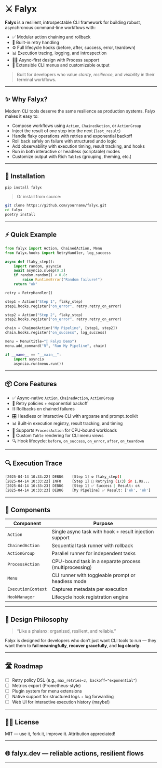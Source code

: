 # ⚔️ Falyx

**Falyx** is a resilient, introspectable CLI framework for building robust, asynchronous command-line workflows with:

- ✅ Modular action chaining and rollback
- 🔁 Built-in retry handling
- ⚙️ Full lifecycle hooks (before, after, success, error, teardown)
- 📊 Execution tracing, logging, and introspection
- 🧙‍♂️ Async-first design with Process support
- 🧩 Extensible CLI menus and customizable output

> Built for developers who value *clarity*, *resilience*, and *visibility* in their terminal workflows.

---

## ✨ Why Falyx?

Modern CLI tools deserve the same resilience as production systems. Falyx makes it easy to:

- Compose workflows using `Action`, `ChainedAction`, or `ActionGroup`
- Inject the result of one step into the next (`last_result`)
- Handle flaky operations with retries and exponential backoff
- Roll back safely on failure with structured undo logic
- Add observability with execution timing, result tracking, and hooks
- Run in both interactive or headless (scriptable) modes
- Customize output with Rich `Table`s (grouping, theming, etc.)

---

## 🔧 Installation

```bash
pip install falyx
```

> Or install from source:

```bash
git clone https://github.com/yourname/falyx.git
cd falyx
poetry install
```

---

## ⚡ Quick Example

```python
from falyx import Action, ChainedAction, Menu
from falyx.hooks import RetryHandler, log_success

async def flaky_step():
    import random, asyncio
    await asyncio.sleep(0.2)
    if random.random() < 0.8:
        raise RuntimeError("Random failure!")
    return "ok"

retry = RetryHandler()

step1 = Action("Step 1", flaky_step)
step1.hooks.register("on_error", retry.retry_on_error)

step2 = Action("Step 2", flaky_step)
step2.hooks.register("on_error", retry.retry_on_error)

chain = ChainedAction("My Pipeline", [step1, step2])
chain.hooks.register("on_success", log_success)

menu = Menu(title="🚀 Falyx Demo")
menu.add_command("R", "Run My Pipeline", chain)

if __name__ == "__main__":
    import asyncio
    asyncio.run(menu.run())
```

---

## 📦 Core Features

- ✅ Async-native `Action`, `ChainedAction`, `ActionGroup`
- 🔁 Retry policies + exponential backoff
- ⛓ Rollbacks on chained failures
- 🎛️ Headless or interactive CLI with argparse and prompt_toolkit
- 📊 Built-in execution registry, result tracking, and timing
- 🧠 Supports `ProcessAction` for CPU-bound workloads
- 🧩 Custom `Table` rendering for CLI menu views
- 🔍 Hook lifecycle: `before`, `on_success`, `on_error`, `after`, `on_teardown`

---

## 🔍 Execution Trace

```bash
[2025-04-14 10:33:22] DEBUG    [Step 1] ⚙ flaky_step()
[2025-04-14 10:33:22] INFO     [Step 1] 🔁 Retrying (1/3) in 1.0s...
[2025-04-14 10:33:23] DEBUG    [Step 1] ✅ Success | Result: ok
[2025-04-14 10:33:23] DEBUG    [My Pipeline] ✅ Result: ['ok', 'ok']
```

---

## 🧩 Components

| Component         | Purpose                                                |
|------------------|--------------------------------------------------------|
| `Action`          | Single async task with hook + result injection support |
| `ChainedAction`   | Sequential task runner with rollback                   |
| `ActionGroup`     | Parallel runner for independent tasks                  |
| `ProcessAction`   | CPU-bound task in a separate process (multiprocessing) |
| `Menu`            | CLI runner with toggleable prompt or headless mode     |
| `ExecutionContext`| Captures metadata per execution                        |
| `HookManager`     | Lifecycle hook registration engine                     |

---

## 🧠 Design Philosophy

> “Like a phalanx: organized, resilient, and reliable.”

Falyx is designed for developers who don’t just want CLI tools to run — they want them to **fail meaningfully**, **recover gracefully**, and **log clearly**.

---

## 🛣️ Roadmap

- [ ] Retry policy DSL (e.g., `max_retries=3, backoff="exponential"`)
- [ ] Metrics export (Prometheus-style)
- [ ] Plugin system for menu extensions
- [ ] Native support for structured logs + log forwarding
- [ ] Web UI for interactive execution history (maybe!)

---

## 🧑‍💼 License

MIT — use it, fork it, improve it. Attribution appreciated!

---

## 🌐 falyx.dev — **reliable actions, resilient flows**

---

